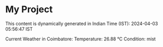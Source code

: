 # My Project

This content is dynamically generated in Indian Time (IST): 2024-04-03 05:56:47 IST


Current Weather in Coimbatore:
Temperature: 26.88 °C
Condition: mist
